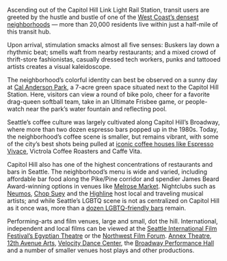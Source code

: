 <span class="dropcap">A</span>scending out of the Capitol Hill Link Light Rail Station, transit users are greeted by the hustle and bustle of one of the [West Coast’s densest neighborhoods](http://www.seattletimes.com/seattle-news/data/explore-this-how-fast-is-your-neighborhood-densifying/) — more than 20,000 residents live within just a half-mile of this transit hub.
 
Upon arrival, stimulation smacks almost all five senses: Buskers lay down a rhythmic beat; smells waft from nearby restaurants; and a mixed crowd of thrift-store fashionistas, casually dressed tech workers, punks and tattooed artists creates a visual kaleidoscope. 
 
The neighborhood’s colorful identity can best be observed on a sunny day at [Cal Anderson Park](http://www.calandersonpark.org/), a 7-acre green space situated next to the Capitol Hill Station. Here, visitors can view a round of bike polo, cheer for a favorite drag-queen softball team, take in an Ultimate Frisbee game, or people-watch near the park’s water fountain and reflecting pool. 
 
Seattle’s coffee culture was largely cultivated along Capitol Hill’s Broadway, where more than two dozen espresso bars popped up in the 1980s. Today, the neighborhood’s coffee scene is smaller, but remains vibrant, with some of the city’s best shots being pulled at [iconic coffee houses like Espresso Vivace](http://www.seattletimes.com/pacific-nw-magazine/vivaces-david-schomer-is-on-a-mission-to-pour-the-perfect-cup-of-coffee/), Victrola Coffee Roasters and Caffe Vita.
 
Capitol Hill also has one of the highest concentrations of restaurants and bars in Seattle. The neighborhood’s menu is wide and varied, including affordable bar food along the Pike/Pine corridor and spendier James Beard Award-winning options in venues like [Melrose Market](http://www.melrosemarketseattle.com/). Nightclubs such as [Neumos](http://neumos.com/), [Chop Suey](http://chopsuey.com/) and the [Highline](http://www.highlineseattle.com/) host local and traveling musical artists; and while Seattle’s LGBTQ scene is not as centralized on Capitol Hill as it once was, more than a [dozen LGBTQ-friendly bars](http://seattlegayscene.com/) remain.


Performing-arts and film venues, large and small, dot the hill. International, independent and local films can be viewed at the [Seattle International Film Festival’s Egyptian Theatre](http://www.siff.net/egyptian-theatre) or the [Northwest Film Forum](http://www.nwfilmforum.org/). [Annex Theatre](http://www.annextheatre.org/), [12th Avenue Arts](http://www.12avearts.org/), [Velocity Dance Center](http://www.seattletimes.com/entertainment/tonya-lockyer-lsquopowerhouse-personalityrsquo-turns-velocity-around/), the [Broadway Performance Hall](http://wp.seattlecentral.edu/broadway-performance-hall/) and a number of smaller venues host plays and other productions.
